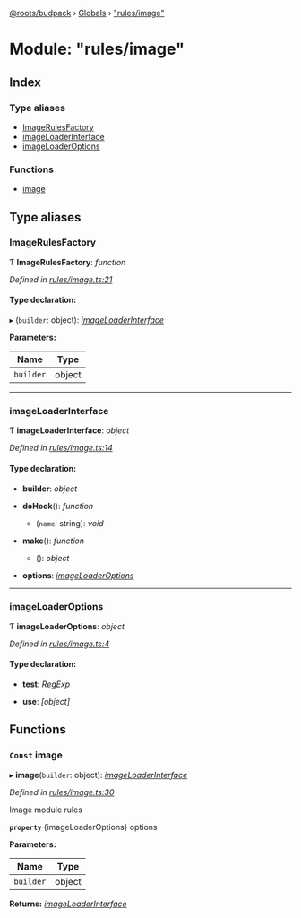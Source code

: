 [@roots/budpack](../README.md) › [Globals](../globals.md) › ["rules/image"](_rules_image_.md)

# Module: "rules/image"

## Index

### Type aliases

* [ImageRulesFactory](_rules_image_.md#imagerulesfactory)
* [imageLoaderInterface](_rules_image_.md#imageloaderinterface)
* [imageLoaderOptions](_rules_image_.md#imageloaderoptions)

### Functions

* [image](_rules_image_.md#const-image)

## Type aliases

###  ImageRulesFactory

Ƭ **ImageRulesFactory**: *function*

*Defined in [rules/image.ts:21](https://github.com/roots/bud-support/blob/5f43850/src/budpack/builder/webpack/rules/image.ts#L21)*

#### Type declaration:

▸ (`builder`: object): *[imageLoaderInterface](_rules_image_.md#imageloaderinterface)*

**Parameters:**

Name | Type |
------ | ------ |
`builder` | object |

___

###  imageLoaderInterface

Ƭ **imageLoaderInterface**: *object*

*Defined in [rules/image.ts:14](https://github.com/roots/bud-support/blob/5f43850/src/budpack/builder/webpack/rules/image.ts#L14)*

#### Type declaration:

* **builder**: *object*

* **doHook**(): *function*

  * (`name`: string): *void*

* **make**(): *function*

  * (): *object*

* **options**: *[imageLoaderOptions](_rules_image_.md#imageloaderoptions)*

___

###  imageLoaderOptions

Ƭ **imageLoaderOptions**: *object*

*Defined in [rules/image.ts:4](https://github.com/roots/bud-support/blob/5f43850/src/budpack/builder/webpack/rules/image.ts#L4)*

#### Type declaration:

* **test**: *RegExp*

* **use**: *[object]*

## Functions

### `Const` image

▸ **image**(`builder`: object): *[imageLoaderInterface](_rules_image_.md#imageloaderinterface)*

*Defined in [rules/image.ts:30](https://github.com/roots/bud-support/blob/5f43850/src/budpack/builder/webpack/rules/image.ts#L30)*

Image module rules

**`property`** {imageLoaderOptions} options

**Parameters:**

Name | Type |
------ | ------ |
`builder` | object |

**Returns:** *[imageLoaderInterface](_rules_image_.md#imageloaderinterface)*
